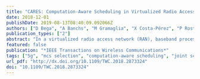 ```yaml
---
title: "CARES: Computation-Aware Scheduling in Virtualized Radio Access Networks"
date: 2018-12-01
publishDate: 2019-08-13T08:40:09.092066Z
authors: ["D Bega", "A Banchs", "M Gramaglia", "X Costa-Pérez", "P Rost"]
publication_types: ["2"]
abstract: "In a virtualized radio access network (RAN), baseband processing is performed by software running in cloud-computing platforms. However, current protocol stacks were not designed to run in this kind of environment, the high variability on the computational resources consumed by RAN functions may lead to eventual computational outages (where frames are not decoded on time), severely degrading the resulting performance. In this paper, we address this issue by re-designing two key functions of the protocol stack: 1) scheduling, to select the transmission of those frames that do not result in computational outages, and 2) modulation and coding scheme (MCS) selection, to downgrade the selected MCS in case no sufficient computational resources are available. We formulate the resulting problem as a joint optimization and compute the (asymptotically) optimal solution to this problem. We further show that this solution involves solving an NP-hard problem, and propose an algorithm to obtain an approximate solution that is computationally efficient while providing bounded performance over the optimal. We thoroughly evaluate the proposed approach via simulation, showing that it can provide savings as high as 80% of the computational resources while paying a small price in performance."
featured: false
publication: "*IEEE Transactions on Wireless Communications*"
tags: ["5g", "mcs selection", "computation-aware scheduling", "joint scheduling", "virtualized ran", "modulation coding", "protocols", "radio access networks", "telecommunication scheduling", "virtualisation", "baseband processing", "cloud-computing platforms", "ran functions", "eventual computational outages", "protocol stack", "cares", "computation-aware scheduling in virtualized radio access networks", "modulation and coding scheme selection", "processor scheduling", "computational modeling", "signal to noise ratio", "baseband", "cloud computing", "5g mobile communication", ""]
url_pdf: "http://dx.doi.org/10.1109/TWC.2018.2873324"
doi: "10.1109/TWC.2018.2873324"
---
```



